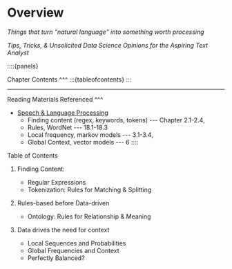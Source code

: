 # Overview

_Things that turn "natural language" into something worth processing_

_Tips, Tricks, & Unsolicited Data Science Opinions for the Aspiring Text Analyst_


::::{panels}

Chapter Contents
^^^
:::{tableofcontents}
:::

---

Reading Materials Referenced 
^^^
- [Speech & Language Processing](https://web.stanford.edu/~jurafsky/slp3/)
  - Finding content (regex, keywords, tokens) --- Chapter 2.1-2.4, 
  - Rules, WordNet --- 18.1-18.3
  - Local frequency, markov models --- 3.1-3.4, 
  - Global Context, vector models --- 6
::::



Table of Contents
1. Finding Content: 
   - Regular Expressions
   - Tokenization: Rules for Matching & Splitting
   
1. Rules-based before Data-driven
   - Ontology: Rules for Relationship & Meaning
2. Data drives the need for context
   - Local Sequences and Probabilities
   - Global Frequencies and Context
   - Perfectly Balanced? 
   


